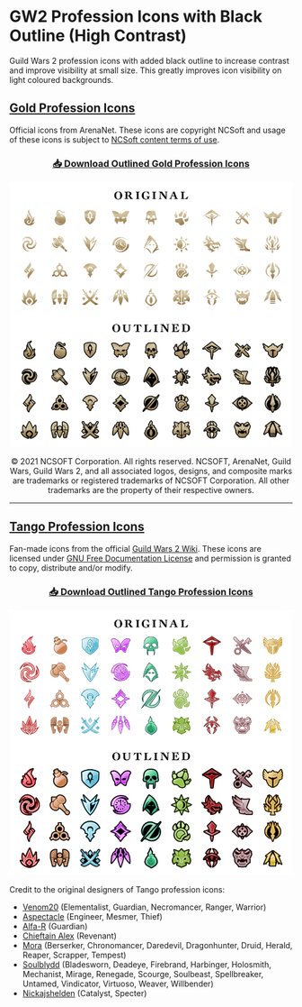 # GW2 Profession Icons with Black Outline (High Contrast)

Guild Wars 2 profession icons with added black outline to increase contrast and improve visibility at small size. This greatly improves icon visibility on light coloured backgrounds.

## [Gold Profession Icons](https://wiki.guildwars2.com/wiki/Guild_Wars_2_Wiki:Profession_icons#Large_Icons)

Official icons from ArenaNet. These icons are copyright NCSoft and usage of these icons is subject to [NCSoft content terms of use](https://us.ncsoft.com/en-gb/legal/ncsoft/content-terms-of-use).

<h3 align="center"><a href="/gold_icons.zip?raw=true">📥 Download Outlined Gold Profession Icons</a></h3>

![Outlined Gold GW2 Profession Icons](/gold-comparison.png)

<p align="center">© 2021 NCSOFT Corporation. All rights reserved. NCSOFT, ArenaNet, Guild Wars, Guild Wars 2, and all associated logos, designs, and composite marks are trademarks or registered trademarks of NCSOFT Corporation. All other trademarks are the property of their respective owners.</p>

---

## [Tango Profession Icons](https://wiki.guildwars2.com/wiki/Guild_Wars_2_Wiki:Profession_icons#Tango_large)

Fan-made icons from the official [Guild Wars 2 Wiki](https://wiki.guildwars2.com/wiki/Main_Page). These icons are licensed under [GNU Free Documentation License](http://www.gnu.org/licenses/fdl-1.3.html) and permission is granted to copy, distribute and/or modify.

<h3 align="center"><a href="/tango_icons.zip?raw=true">📥 Download Outlined Tango Profession Icons</a></h3>

![Outlined Tango GW2 Profession Icons](/tango-comparison.png)

Credit to the original designers of Tango profession icons:
* [Venom20](https://wiki.guildwars2.com/wiki/User:Venom20) (Elementalist, Guardian, Necromancer, Ranger, Warrior)
* [Aspectacle](https://wiki.guildwars2.com/wiki/User:Aspectacle) (Engineer, Mesmer, Thief)
* [Alfa-R](https://wiki.guildwars2.com/wiki/User:Alfa-R) (Guardian)
* [Chieftain Alex](https://wiki.guildwars2.com/wiki/User:Chieftain_Alex) (Revenant)
* [Mora](https://wiki.guildwars2.com/wiki/User:Mora) (Berserker, Chronomancer, Daredevil, Dragonhunter, Druid, Herald, Reaper, Scrapper, Tempest)
* [Soulblydd](https://wiki.guildwars2.com/wiki/User:Soulblydd) (Bladesworn, Deadeye, Firebrand, Harbinger, Holosmith, Mechanist, Mirage, Renegade, Scourge, Soulbeast, Spellbreaker, Untamed, Vindicator, Virtuoso, Weaver, Willbender)
* [Nickajshelden](https://wiki.guildwars2.com/wiki/User:Nickajshelden) (Catalyst, Specter)

